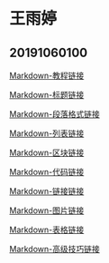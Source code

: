 王雨婷
=================

20191060100
-----------------

[Markdown-教程链接](Markdown-教程链接.md)  


[Markdown-标题链接](Markdown-标题链接.md)  


[Markdown-段落格式链接](Markdown-段落格式链接.md)


[Markdown-列表链接](Markdown-列表链接.md)


[Markdown-区块链接](Markdown-区块链接.md)


[Markdown-代码链接](Markdown-代码链接.md)


[Markdown-链接链接](Markdown-链接链接.md)


[Markdown-图片链接](Markdown-图片链接.md)


[Markdown-表格链接](Markdown-表格链接.md)


[Markdown-高级技巧链接](Markdown-高级技巧链接.md)
